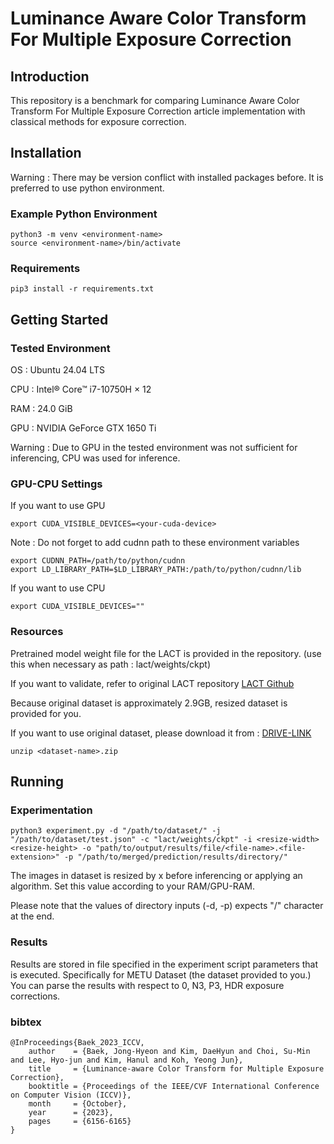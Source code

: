# Luminance Aware Color Transform For Multiple Exposure Correction

## Introduction

This repository is a benchmark for comparing Luminance Aware Color Transform For Multiple Exposure Correction article implementation with classical methods for exposure correction.

## Installation

Warning : There may be version conflict with installed packages before. It is preferred to use python environment.

### Example Python Environment

```
python3 -m venv <environment-name>
source <environment-name>/bin/activate
```

### Requirements

```
pip3 install -r requirements.txt
```

## Getting Started

### Tested Environment

OS : Ubuntu 24.04 LTS

CPU : Intel® Core™ i7-10750H × 12

RAM : 24.0 GiB

GPU : NVIDIA GeForce GTX 1650 Ti

Warning : Due to GPU in the tested environment was not sufficient for inferencing, CPU was used for inference.

### GPU-CPU Settings

If you want to use GPU

```
export CUDA_VISIBLE_DEVICES=<your-cuda-device>
```

Note : Do not forget to add cudnn path to these environment variables

```
export CUDNN_PATH=/path/to/python/cudnn
export LD_LIBRARY_PATH=$LD_LIBRARY_PATH:/path/to/python/cudnn/lib
```

If you want to use CPU

```
export CUDA_VISIBLE_DEVICES=""
```

### Resources

Pretrained model weight file for the LACT is provided in the repository. (use this when necessary as path : lact/weights/ckpt)

If you want to validate, refer to original LACT repository [LACT Github](https://github.com/whdgusdl48/Luminance-aware-Color-Transform-ICCV-2023-)

Because original dataset is approximately 2.9GB, resized dataset is provided for you.

If you want to use original dataset, please download it from : [DRIVE-LINK]()

```
unzip <dataset-name>.zip
```

## Running

### Experimentation

```
python3 experiment.py -d "/path/to/dataset/" -j "/path/to/dataset/test.json" -c "lact/weights/ckpt" -i <resize-width> <resize-height> -o "path/to/output/results/file/<file-name>.<file-extension>" -p "/path/to/merged/prediction/results/directory/"
```

The images in dataset is resized by <resize-width>x<resize-height> before inferencing or applying an algorithm. Set this value according to your RAM/GPU-RAM.

Please note that the values of directory inputs (-d, -p) expects "/" character at the end.

### Results

Results are stored in file specified in the experiment script parameters that is executed. Specifically for METU Dataset (the dataset provided to you.) You can parse the results with respect to 0, N3, P3, HDR exposure corrections.

### bibtex
```
@InProceedings{Baek_2023_ICCV,
    author    = {Baek, Jong-Hyeon and Kim, DaeHyun and Choi, Su-Min and Lee, Hyo-jun and Kim, Hanul and Koh, Yeong Jun},
    title     = {Luminance-aware Color Transform for Multiple Exposure Correction},
    booktitle = {Proceedings of the IEEE/CVF International Conference on Computer Vision (ICCV)},
    month     = {October},
    year      = {2023},
    pages     = {6156-6165}
}
```